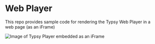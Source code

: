 # Web Player
This repo provides sample code for rendering the Typsy Web Player in a web page (as an iFrame)

![Image of Typsy Player embedded as an iFrame](http://images.typsy.com/images/integrations/typsy-web-player-iframe.png?width=650)
